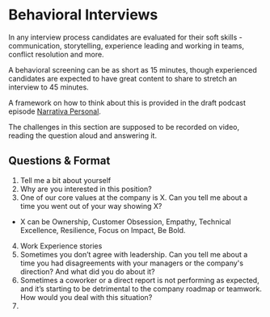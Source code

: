 # Behavioral Interviews

In any interview process candidates are evaluated for their soft skills - communication, storytelling, experience leading and working in teams, conflict resolution and more.

A behavioral screening can be as short as 15 minutes, though experienced candidates are expected to have great content to share to stretch an interview to 45 minutes.

A framework on how to think about this is provided in the draft podcast episode [Narrativa Personal](https://docs.google.com/document/d/1CNtLDbGMUmeQjKmmOZuxB4GF0pUe7zxyWy51BT1pTEY/edit#heading=h.4kuthmkwi01w). 

The challenges in this section are supposed to be recorded on video, reading the question aloud and answering it. 

## Questions & Format

1. Tell me a bit about yourself
2. Why are you interested in this position?
3. One of our core values at the company is X. Can you tell me about a time you went out of your way showing X?
  - X can be Ownership, Customer Obsession, Empathy, Technical Excellence, Resilience, Focus on Impact, Be Bold.
4. Work Experience stories
  1. Sometimes you don’t agree with leadership. Can you tell me about a time you had disagreements with your managers or the company's direction? And what did you do about it?
  2. Sometimes a coworker or a direct report is not performing as expected, and it’s starting to be detrimental to the company roadmap or teamwork. How would you deal with this situation?
  3.  


